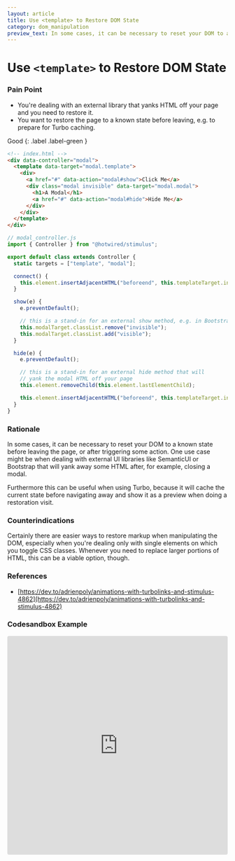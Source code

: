 ```yaml
---
layout: article
title: Use <template> to Restore DOM State
category: dom_manipulation
preview_text: In some cases, it can be necessary to reset your DOM to a known state before leaving the page, or after triggering some action. One use case might be when dealing with external UI libraries like SemanticUI or Bootstrap that will yank away some HTML after, for example, closing a modal.
---
```


# Use `<template>` to Restore DOM State

<!-- #### by @julianrubisch {% avatar julianrubisch size=24 %} -->
<!-- {: .fs-3 } -->

### Pain Point
- You're dealing with an external library that yanks HTML off your page and you need to restore it.
- You want to restore the page to a known state before leaving, e.g. to prepare for Turbo caching.

Good
{: .label .label-green }

```html
<!-- index.html -->
<div data-controller="modal">
  <template data-target="modal.template">
    <div>
      <a href="#" data-action="modal#show">Click Me</a>
      <div class="modal invisible" data-target="modal.modal">
        <h1>A Modal</h1>
        <a href="#" data-action="modal#hide">Hide Me</a>
      </div>
    </div>
  </template>
</div>
```

```js
// modal_controller.js
import { Controller } from "@hotwired/stimulus";

export default class extends Controller {
  static targets = ["template", "modal"];

  connect() {
    this.element.insertAdjacentHTML("beforeend", this.templateTarget.innerHTML);
  }

  show(e) {
    e.preventDefault();

    // this is a stand-in for an external show method, e.g. in Bootstrap or SemanticUI
    this.modalTarget.classList.remove("invisible");
    this.modalTarget.classList.add("visible");
  }

  hide(e) {
    e.preventDefault();

    // this is a stand-in for an external hide method that will
    // yank the modal HTML off your page
    this.element.removeChild(this.element.lastElementChild);

    this.element.insertAdjacentHTML("beforeend", this.templateTarget.innerHTML);
  }
}
```

### Rationale
In some cases, it can be necessary to reset your DOM to a known state before leaving the page, or after triggering some action. One use case might be when dealing with external UI libraries like SemanticUI or Bootstrap that will yank away some HTML after, for example, closing a modal.

Furthermore this can be useful when using Turbo, because it will cache the current state before navigating away and show it as a preview when doing a restoration visit.

### Counterindications
Certainly there are easier ways to restore markup when manipulating the DOM, especially when you're dealing only with single elements on which you toggle CSS classes. Whenever you need to replace larger portions of HTML, this can be a viable option, though.

### References
- [https://dev.to/adrienpoly/animations-with-turbolinks-and-stimulus-4862](https://dev.to/adrienpoly/animations-with-turbolinks-and-stimulus-4862)

### Codesandbox Example
<iframe src="https://codesandbox.io/embed/dazzling-meadow-h8dru?fontsize=14&hidenavigation=1&module=%2Fsrc%2Fcontrollers%2Fmodal_controller.js&theme=dark&view=preview"
     style="width:100%; height:500px; border:0; border-radius: 4px; overflow:hidden;"
     title="dazzling-meadow-h8dru"
     allow="accelerometer; ambient-light-sensor; camera; encrypted-media; geolocation; gyroscope; hid; microphone; midi; payment; usb; vr; xr-spatial-tracking"
     sandbox="allow-forms allow-modals allow-popups allow-presentation allow-same-origin allow-scripts"
   ></iframe>
